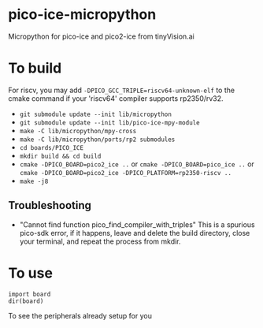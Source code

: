 # pico-ice-micropython
Micropython for pico-ice and pico2-ice from tinyVision.ai

# To build
For riscv, you may add `-DPICO_GCC_TRIPLE=riscv64-unknown-elf` to the cmake command if your 'riscv64' compiler supports rp2350/rv32.

- `git submodule update --init lib/micropython`
- `git submodule update --init lib/pico-ice-mpy-module`
- `make -C lib/micropython/mpy-cross`
- `make -C lib/micropython/ports/rp2 submodules`
- `cd boards/PICO_ICE`
- `mkdir build && cd build`
- `cmake -DPICO_BOARD=pico2_ice ..` or `cmake -DPICO_BOARD=pico_ice ..` or `cmake -DPICO_BOARD=pico2_ice -DPICO_PLATFORM=rp2350-riscv ..`
- `make -j8`

## Troubleshooting

- "Cannot find function pico_find_compiler_with_triples"
This is a spurious pico-sdk error, if it happens, leave and delete the build directory, close your terminal, and repeat the process from mkdir.

# To use

```
import board
dir(board)
```
To see the peripherals already setup for you
